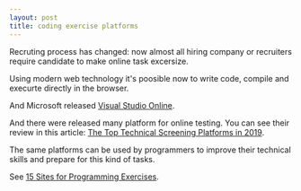 ```yaml
---
layout: post
title: coding exercise platforms
---
```

Recruting process has changed: now almost all hiring company or recruiters require candidate to make online task excersize.

Using modern web technology it's poosible now to write code, compile and execurte directly in the browser.

And Microsoft released [Visual Studio Online](https://visualstudio.microsoft.com/services/visual-studio-online/).

And there were released many platform for online testing. You can see their review in this article: [The Top Technical Screening Platforms in 2019](https://medium.com/coderbyte/the-top-technical-screening-platforms-in-2019-622e28724ec5).

The same platforms can be used by programmers to improve their technical skills and prepare for this kind of tasks.

See [15 Sites for Programming Exercises](https://programmingzen.com/15-sites-for-programming-exercises/).






